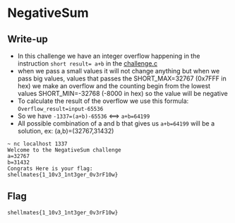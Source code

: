 # NegativeSum

## Write-up

- In this challenge we have an integer overflow happening in the instruction ``short result= a+b`` in the [challenge.c](src/chellenge.c)
- when we pass a small values it will not change anything but when we pass big values, values that passes the SHORT_MAX=32767 (0x7FFF in hex) we make an overflow and the counting begin from the lowest values SHORT_MIN=-32768 (-8000 in hex) so the value will be negative
- To calculate the result of the overflow we use this formula: ``Overflow_result=input-65536``
- So we have ``-1337=(a+b)-65536`` <==> ``a+b=64199``
- All possible combination of a and b that gives us ``a+b=64199`` will be a solution, ex: (a,b)=(32767,31432)
```
~ nc localhost 1337
Welcome to the NegativeSum challenge
a=32767
b=31432
Congrats Here is your flag: 
shellmates{1_10v3_1nt3ger_0v3rF10w}
```
## Flag
`shellmates{1_10v3_1nt3ger_0v3rF10w}`
